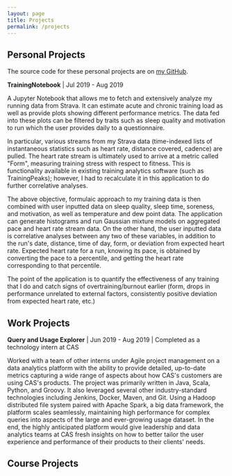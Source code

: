 ```yaml
---
layout: page
title: Projects
permalink: /projects
---
```


## Personal Projects

The source code for these personal projects are on [my GitHub](https://github.com/alanjding).

**TrainingNotebook** \| Jul 2019 - Aug 2019

A Jupyter Notebook that allows me to fetch and extensively analyze my running data from Strava. It can estimate acute and chronic training load as well as provide plots showing different performance metrics. The data fed into these plots can be filtered by traits such as sleep quality and motivation to run which the user provides daily to a questionnaire.

In particular, various streams from my Strava data (time-indexed lists of instantaneous statistics such as heart rate, distance covered, cadence) are pulled. The heart rate stream is ultimately used to arrive at a metric called "Form", measuring training stress with respect to fitness. This is functionality available in existing training analytics software (such as TrainingPeaks); however, I had to recalculate it in this application to do further correlative analyses.

The above objective, formulaic approach to my training data is then combined with user inputted data on sleep quality, sleep time, soreness, and motivation, as well as temperature and dew point data. The application can generate histograms and run Gaussian mixture models on aggregated pace and heart rate stream data. On the other hand, the user inputted data is correlative analyses between any two of these variables, in addition to the run's date, distance, time of day, form, or deviation from expected heart rate. Expected heart rate for a run, knowing its pace, is obtained by converting the pace to a percentile, and getting the heart rate corresponding to that percentile.

The point of the application is to quantify the effectiveness of any training that I do and catch signs of overtraining/burnout earlier (form, drops in performance unrelated to external factors, consistently positive deviation from expected heart rate, etc.)

## Work Projects

**Query and Usage Explorer** \| Jun 2019 - Aug 2019 \| Completed as a technology intern at CAS

Worked with a team of other interns under Agile project management on a data analytics platform with the ability to provide detailed, up-to-date metrics capturing a wide range of aspects about how CAS's customers are using CAS's products. The project was primarily written in Java, Scala, Python, and Groovy. It also leveraged several other industry-standard technologies including Jenkins, Docker, Maven, and Git. Using a Hadoop distributed file system paired with Apache Spark, a big data framework, the platform scales seamlessly, maintaining high performance for complex queries into aspects of the large and ever-growing usage dataset. In the end, the highly anticipated platform would give leadership and data analytics teams at CAS fresh insights on how to better tailor the user experience and performance of their products to their clients' needs.

## Course Projects
